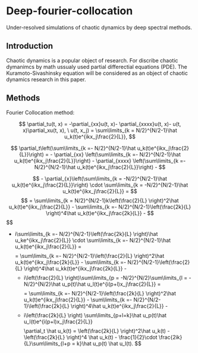 # Deep-fourier-collocation

Under-resolved simulations of chaotic dynamics by deep spectral methods.

## Introduction

Chaotic dynamics is a popular object of research. For discribe chaotic dymanimcs by math ussualy used partial differectial equations (PDE). The Kuramoto-Sivashinsky equation will be considered as an object of chaotic dynamics research in this paper.

## Methods

Fourier Collocation method:


$$
	\partial_tu(t, x) = -\partial_{xx}u(t, x)- \partial_{xxxx}u(t, x)- u(t, x)\partial_xu(t, x), \ u(t, x_j) = \sum\limits_{k = N/2}^{N/2-1}\hat u_k(t)e^{ikx_j\frac{2}{L}},
$$

$$
	\partial_t\left(\sum\limits_{k =- N/2}^{N/2-1}\hat u_k(t)e^{ikx_j\frac{2}{L}}\right) = - \partial_{xx} \left(\sum\limits_{k =- N/2}^{N/2-1}\hat u_k(t)e^{ikx_j\frac{2}{L}}\right) - \partial_{xxxx} \left(\sum\limits_{k =- N/2}^{N/2-1}\hat u_k(t)e^{ikx_j\frac{2}{L}}\right) -
$$

$$
	- \partial_{x}\left(\sum\limits_{k = -N/2}^{N/2-1}\hat u_k(t)e^{ikx_j\frac{2}{L}}\right) \cdot \sum\limits_{k = -N/2}^{N/2-1}\hat u_k(t)e^{ikx_j\frac{2}{L}} = 
$$
$$
	= \sum\limits_{k = N/2}^{N/2-1}k\left(\frac{2}{L} \right)^2\hat u_k(t)e^{ikx_j\frac{2}{L}} - \sum\limits_{k =- N/2}^{N/2-1}\left(\frac{2k}{L} \right)^4\hat u_k(t)e^{ikx_j\frac{2k}{L}} 
	- 
$$
$$
- i\sum\limits_{k =- N/2}^{N/2-1}\left(\frac{2k}{L} \right)\hat u_ke^{ikx_j\frac{2}{L}} \cdot \sum\limits_{k =- N/2}^{N/2-1}\hat u_k(t)e^{ikx_j\frac{2}{L}} =
$$
$$
	= \sum\limits_{k =- N/2}^{N/2-1}\left(\frac{2}{L} \right)^2\hat u_k(t)e^{ikx_j\frac{2k}{L}} - \sum\limits_{k =- N/2}^{N/2-1}\left(\frac{2}{L} \right)^4\hat u_kk(t)e^{ikx_j\frac{2k}{L}} -
$$
$$
	- i\left(\frac{2}{L} \right)\sum\limits_{p = -N/2}^{N/2}\sum\limits_{l = -N/2}^{N/2}\hat u_p(t)\hat u_l(t)e^{i(p+l)x_j\frac{2}{L}} = 
$$
$$
	= \sum\limits_{k =- N/2}^{N/2-1}\left(\frac{2k}{L} \right)^2\hat u_k(t)e^{ikx_j\frac{2}{L}} - \sum\limits_{k =- N/2}^{N/2-1}\left(\frac{2k}{L} \right)^4\hat u_k(t)e^{ikx_j\frac{2}{L}} -
$$
$$
	- i\left(\frac{2k}{L} \right) \sum\limits_{p+l=k}\hat u_p(t)\hat u_l(t)e^{i(p+l)x_j\frac{2}{L}}
$$
$$
	\partial_t \hat u_k(t) = \left(\frac{2k}{L} \right)^2\hat u_k(t) - \left(\frac{2k}{L} \right)^4 \hat u_k(t) - \frac{1}{2}\cdot \frac{2ik}{L}\sum\limits_{l+p = k}\hat u_p(t) \hat u_l(t).
$$

